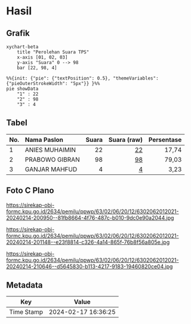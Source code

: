 # Hasil

## Grafik

```mermaid
xychart-beta
    title "Perolehan Suara TPS"
    x-axis [01, 02, 03]
    y-axis "Suara" 0 --> 98
    bar [22, 98, 4]
```

```mermaid
%%{init: {"pie": {"textPosition": 0.5}, "themeVariables": {"pieOuterStrokeWidth": "5px"}} }%%
pie showData
    "1" : 22
    "2" : 98
    "3" : 4
```

## Tabel

| No. | Nama Paslon    | Suara | Suara (raw) | Persentase |
|:--- |:-------------- | -----:| -----------:| ----------:|
| 1   | ANIES MUHAIMIN | 22    | [22][p-1]   | 17,74      |
| 2   | PRABOWO GIBRAN | 98    | [98][p-2]   | 79,03      |
| 3   | GANJAR MAHFUD  | 4     | [4][p-3]    | 3,23       |


[p-1]: https://github.com/gigit-pemilu/pemilu-2024/blob/main/pilpres/hitung-suara/sub/63-kalimantan-selatan/sub/02-kotabaru/sub/06-pulaulaut-utara/sub/2012-rampa/sub/021-tps/sub/paslon-1.txt
[p-2]: https://github.com/gigit-pemilu/pemilu-2024/blob/main/pilpres/hitung-suara/sub/63-kalimantan-selatan/sub/02-kotabaru/sub/06-pulaulaut-utara/sub/2012-rampa/sub/021-tps/sub/paslon-2.txt
[p-3]: https://github.com/gigit-pemilu/pemilu-2024/blob/main/pilpres/hitung-suara/sub/63-kalimantan-selatan/sub/02-kotabaru/sub/06-pulaulaut-utara/sub/2012-rampa/sub/021-tps/sub/paslon-3.txt

## Foto C Plano

https://sirekap-obj-formc.kpu.go.id/2634/pemilu/ppwp/63/02/06/20/12/6302062012021-20240214-200950--81fb8664-4f76-487c-b010-9dc0e90a2044.jpg

https://sirekap-obj-formc.kpu.go.id/2634/pemilu/ppwp/63/02/06/20/12/6302062012021-20240214-201148--e23f8814-c326-4a14-865f-76b8f56a805e.jpg

https://sirekap-obj-formc.kpu.go.id/2634/pemilu/ppwp/63/02/06/20/12/6302062012021-20240214-210646--d5645830-b113-4217-9183-19460820ce04.jpg


## Metadata

| Key        | Value               |
| ---------- | ------------------- |
| Time Stamp | 2024-02-17 16:36:25 |



